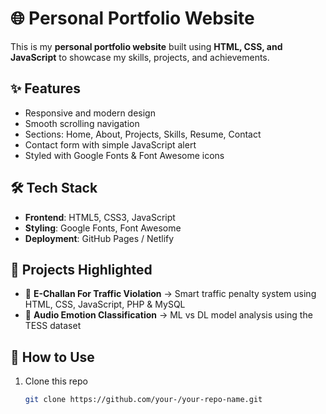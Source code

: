 # 🌐 Personal Portfolio Website

This is my **personal portfolio website** built using **HTML, CSS, and JavaScript** to showcase my skills, projects, and achievements.  

## ✨ Features
- Responsive and modern design  
- Smooth scrolling navigation  
- Sections: Home, About, Projects, Skills, Resume, Contact  
- Contact form with simple JavaScript alert  
- Styled with Google Fonts & Font Awesome icons  

## 🛠️ Tech Stack
- **Frontend**: HTML5, CSS3, JavaScript  
- **Styling**: Google Fonts, Font Awesome  
- **Deployment**: GitHub Pages / Netlify  

## 📌 Projects Highlighted
- 🚦 **E-Challan For Traffic Violation** → Smart traffic penalty system using HTML, CSS, JavaScript, PHP & MySQL  
- 🎵 **Audio Emotion Classification** → ML vs DL model analysis using the TESS dataset  

## 🚀 How to Use
1. Clone this repo  
   ```bash
   git clone https://github.com/your-/your-repo-name.git
